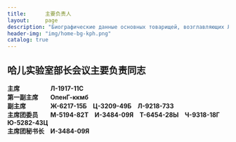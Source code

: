 ```yaml
---
title:      主要负责人
layout:     page
description: "Биографические данные основных товарищей, возглавляющих Лабораторию Хаера"
header-img: "img/home-bg-kph.png"
catalog: true
---
```


## 哈儿实验室部长会议主要负责同志

**主席**&emsp;&emsp;&emsp;&emsp;&emsp;**Л-1917-11С**  
**第一副主席**&emsp;&emsp;**ОпенГ-ккмб**  
**副主席**&emsp;&emsp;&emsp;&emsp;**Ж-6217-15Б**&emsp;**Ц-3209-49Б**&emsp;**Л-9218-73З**  
**主席团委员**&emsp;&emsp;**М-5194-82Т**&emsp;**И-3484-09Я**&emsp;**Т-6454-28Ы**&emsp;**Ч-9318-18Г**&emsp;**Ю-5282-43Ц**  
**主席团秘书长**&emsp;**И-3484-09Я**

<!--<style>
    table {
  width: 100%;
  border-collapse: collapse;
}
 
table td {
  /* 设置文字两端对齐 */
  text-align: justify;
  /* 为了让最后一列不进行两端对齐，需要设置一个伪元素 */
  padding-right: 1.5em;
}
 
table td:last-child {
  /* 将最后一列的文字对齐方式重置 */
  text-align: left;
}
 
table td:before {
  content: '';
  display: inline-block;
  width: 100%;
}
</style>

<table>
	<caption>哈儿实验室部长会议主要负责同志</caption>
	<tbody>
		<tr align="center">
			<td>主席</td>
			<td><strong>Л-1917-11С</strong></td>
		</tr>
		<tr align="center">
			<td>第一副主席</td>
			<td><strong>ОпенГ-ккмб</strong></td>
		</tr>
		<tr align="center">
			<td>副主席</td>
			<td><strong>Ж-6217-15Б</strong></td>
            <td><strong>Ц-3209-49Б</strong></td>
            <td><strong>Л-9218-73З</strong></td>
		</tr>
        <tr align="center">
			<td>主席团委员</td>
			<td><strong>М-5194-82Т</strong></td>
            <td><strong>И-3484-09Я</strong></td>
            <td><strong>Т-6454-28Ы</strong></td>
            <td><strong>Ч-9318-18Г</strong></td>
            <td><strong>Ю-5282-43Ц</strong></td>
		</tr>
        <tr align="center">
			<td>主席团秘书长</td>
			<td><strong>И-3484-09Я</strong></td>
		</tr>
	</tbody>
</table>
-->

<!--依据相关程序，哈儿实验室最高苏维埃主席团公布哈儿实验室部分主要负责同志的简历。-->

<!--* 瓦西里·米哈伊洛维奇·索科洛夫（Василий Михайлович Соколов），人类，编号**ОпенГ-ккмб**（非规范编号）。现任哈儿实验室中央决策局主席，最高军事委员会主席，部长会议第一副主席。-->

<!--2018年3月至2021年3月 哈儿实验室苏维埃主席  
2021年3月至2021年10月 离职疗养  
2021年10月 哈儿实验室安全委员会主席  
2021年11月至2022年12月 哈儿实验室苏维埃主席团主席  
2022年12月至2023年1月 哈儿实验室最高苏维埃主席团主席，军事委员会主席  
2023年1月至2023年9月 哈儿实验室军事委员会主席，部长会议第一副主席，内务部主席  
2023年9月至2023年11月 哈儿实验室军事委员会主席，部长会议第一副主席  
2023年11月至2023年12月 哈儿实验室最高军事委员会主席，部长会议第一副主席  
2023年12月至今 哈儿实验室中央决策局主席，最高军事委员会主席，部长会议第一副主席-->

<!--* 伊戈尔·瓦列里耶维奇·萨卡洛夫（Игорь Валерьевич Сакаров），人类，编号**Л-1917-11С**。现任哈儿实验室中央决策局议事处常务委员会委员，部长会议主席。-->

<!--2018年5月至2021年3月 哈儿实验室哈夫帕州分部苏维埃副主席  
2021年3月至2021年7月 哈儿实验室哈夫帕州分部苏维埃主席  
2021年8月至2021年10月 哈儿实验室苏维埃主席行政团委员  
2021年10月至2022年12月 哈儿实验室分区会议主席  
2023年1月至2023年12月 哈儿实验室部长会议主席  
2023年12月至今 哈儿实验室中央决策局议事处常务委员会委员，部长会议主席-->

<!--* 米哈伊尔·谢苗诺维奇·斯米尔诺夫（Михаил Семёнович Смирнов），人类，编号**А-8139-21Б**。现任哈儿实验室中央决策局议事处常务委员会委员，最高苏维埃主席团主席，最高军事委员会副主席。-->

<!--2018年3月至2021年7月 哈儿实验室苏维埃主席行政团总代表  
2021年7月 哈儿实验室苏维埃副主席  
2021年8月至2021年10月 哈儿实验室苏维埃主席  
2021年10月至2022年12月 哈儿实验室安全委员会主席  
2023年1月 哈儿实验室内务部主席，军事委员会委员  
2023年1月至2023年8月 哈儿实验室最高苏维埃主席团主席，军事委员会委员  
2023年8月至2023年11月 哈儿实验室最高苏维埃主席团主席，军事委员会副主席  
2023年11月至2023年12月 哈儿实验室最高苏维埃主席团主席，最高军事委员会副主席  
2023年12月至今 哈儿实验室中央决策局议事处常务委员会委员，最高苏维埃主席团主席，最高军事委员会副主席-->

<!--* 安德烈·尼古拉耶维奇·克里琴科（Андрей Николаевич Кличко），人类，编号**С-1945-08П**。现任哈儿实验室中央决策局议事处常务委员会委员，最高苏维埃主席团第一副主席，最高军事委员会副主席。-->

<!--2018年3月至2021年3月 哈儿实验室伊克自治共和国分部苏维埃主席执行团委员  
2021年3月至2021年7月 哈儿实验室伊克自治共和国分部苏维埃副主席  
2021年8月至2021年10月 哈儿实验室北戈尔拉夫卡州分部苏维埃主席  
2021年10月至2022年12月 哈儿实验室分区会议第一副主席  
2023年1月至2023年7月 哈儿实验室管制实验部主席  
2023年7月至2023年12月 哈儿实验室最高苏维埃主席团第一副主席  
2023年12月至今 哈儿实验室中央决策局议事处常务委员会委员，最高苏维埃主席团第一副主席，最高军事委员会副主席-->

<!--* 谢尔盖·雅罗斯拉沃维奇·叶夫塞耶夫（Сергей Ярославович Евсеев），人类，编号**Л-8440-08К**。现任哈儿实验室中央决策局议事处常务委员会委员，专门委员会委员长会议主席，第七专门委员会委员长。-->

<!--2021年10月至2022年12月 哈儿实验室安全委员会委员  
2023年1月至2023年4月 哈儿实验室内务部政治安全司候补副主席  
2023年4月至2023年10月 哈儿实验室政治安全部候补副主席  
2023年10月至2023年12月 哈儿实验室专门委员会委员长会议主席，第七专门委员会委员长  
2023年12月至今 哈儿实验室中央决策局议事处常务委员会委员，专门委员会委员长会议主席，第七专门委员会委员长-->

<!--* 艾哈迈德·拉姆扎诺维奇·穆萨耶夫（Ахмед Рамзанович Мусаев），人类，编号**Г-6054-18К**。现任哈儿实验室中央决策局议事处常务委员会委员，中央决策局管制实验委员会委员长。-->

<!--2018年7月至2021年8月 哈儿实验室苏维埃主席行政团委员  
2021年8月至2021年10月 哈儿实验室苏维埃主席行政团总代表  
2021年10月至2022年12月 哈儿实验室苏维埃主席团第一副主席  
2022年12月至2023年7月 哈儿实验室最高苏维埃主席团第一副主席  
2023年7月至2023年11月 哈儿实验室管制实验部主席  
2023年11月至2023年12月 哈儿实验室部长会议副主席，管制实验部部长  
2023年12月至2024年2月 哈儿实验室中央决策局议事处常务委员会委员，中央决策局管制实验委员会委员长，部长会议副主席  
2024年2月至今 哈儿实验室中央决策局议事处常务委员会委员，中央决策局管制实验委员会委员长-->

<!--* 叶夫根尼·马克西莫维奇·科兹洛夫（Евгений Максимович Козлов），人类，编号**Ф-9182-00Л**。现任哈儿实验室中央决策局议事处常务委员会委员，中央决策局经济计划委员会委员长，01分部最高苏维埃主席团主席、军事委员会主席。-->

<!--2019年11月至2022年12月 哈儿实验室01分部苏维埃主席团主席  
2022年12月至2023年12月 哈儿实验室01分部最高苏维埃主席团主席、军事委员会主席  
2023年12月至今 哈儿实验室中央决策局议事处常务委员会委员，中央决策局经济计划委员会委员长，01分部最高苏维埃主席团主席、军事委员会主席-->

<!--* 雅罗斯拉夫·维克托洛维奇·戈卢波夫（Ярослав Викторович Голубов），人类，编号**Д-2530-60Ю**。现任哈儿实验室中央决策局议事处常务委员会委员，中央决策局政治安全委员会委员长，06分部最高苏维埃主席团主席、军事委员会主席。-->

<!--2021年11月至2022年12月 哈儿实验室06分部苏维埃主席团主席  
2022年12月至2023年12月 哈儿实验室06分部最高苏维埃主席团主席兼军事委员会主席  
2023年12月至今 哈儿实验室中央决策局议事处常务委员会委员，中央决策局政治安全委员会委员长，06分部最高苏维埃主席团主席、军事委员会主席-->

<!--* 佩尔费里亚·内斯托罗芙娜·基普里亚诺娃（Пульхерия Несторовна Киприанова），人类，编号**О-4907-93Н**。现任哈儿实验室中央决策局议事处常务委员会委员，中央决策局紧急情况委员会委员长，02分部最高苏维埃主席团主席、军事委员会主席。-->

<!--2022年5月至2023年1月 哈儿实验室02分部筹备委员会行政委员会主席  
2023年1月至2023年9月 哈儿实验室02分部部长会议主席  
2023年9月 哈儿实验室02分部部长会议主席、军事委员会主席  
2023年9月至2023年12月 哈儿实验室02分部最高苏维埃主席团主席、军事委员会主席  
2023年12月至今 哈儿实验室中央决策局议事处常务委员会委员，中央决策局紧急情况委员会委员长，02分部最高苏维埃主席团主席、军事委员会主席-->

<!--* 安德烈·瓦西里耶维奇·索科洛夫（Андрей Васильевич Соколов），人类，编号**Ч-4549-02Ш**。现任哈儿实验室中央决策局议事处委员，中央决策局社会行政委员会委员长，03分部最高苏维埃主席团主席、军事委员会主席。-->

<!--2021年12月至2022年12月 哈儿实验室03分部苏维埃主席团主席  
2022年12月至2023年12月 哈儿实验室03分部最高苏维埃主席团主席、军事委员会主席  
2023年12月至今 哈儿实验室中央决策局议事处委员，中央决策局社会行政委员会委员长，03分部最高苏维埃主席团主席、军事委员会主席-->

<!--* 谢尔盖·尤里耶维奇·扎姆哈里扬（Сергей Юрьевич Жамхарян），人类，编号**К-2510-51Й**。现任哈儿实验室中央决策局议事处委员，中央决策局特殊事务委员会委员长，04分部最高苏维埃主席团主席、军事委员会主席。-->

<!--2019年11月至2022年12月 哈儿实验室04分部苏维埃主席团主席  
2022年12月至2023年12月 哈儿实验室04分部最高苏维埃主席团主席、军事委员会主席  
2023年12月至今 哈儿实验室中央决策局议事处委员，中央决策局特殊事务委员会委员长，04分部最高苏维埃主席团主席、军事委员会主席-->

<!--* 费多西娅·罗斯蒂斯拉沃芙娜·萨姆森诺娃（Федосья Ростиславовна Самсонова），人类，编号**Ц-4855-92Р**。现任哈儿实验室中央决策局议事处委员，中央决策局危险人类委员会委员长，07分部最高苏维埃主席团主席、军事委员会主席。-->

<!--2022年6月至2023年1月 哈儿实验室06分部危险哈儿管制及实验区主席  
2023年1月至2023年3月 哈儿实验室06分部管制实验部主席  
2023年3月至2023年12月 哈儿实验室07分部最高苏维埃主席团主席、军事委员会主席  
2023年12月至今 哈儿实验室中央决策局议事处委员，中央决策局危险人类委员会委员长，07分部最高苏维埃主席团主席、军事委员会主席-->

<!--* 阿纳尼·博古斯拉沃维奇·布罗尼斯拉沃夫（Анани Богуславович Брониславов），人类，编号**Ш-6701-48Я**。现任哈儿实验室中央决策局议事处委员，中央决策局外事活动委员会委员长。-->

<!--2018年6月至2023年11月 外事活动部主席  
2023年11月至2023年12月 部长会议主席团委员，外事活动部部长  
2023年12月至2024年2月 哈儿实验室中央决策局议事处委员，中央决策局外事活动委员会委员长，部长会议主席团委员  
2024年2月至今 哈儿实验室中央决策局议事处委员，中央决策局外事活动委员会委员长-->

<!--* 尤里·斯拉沃米罗维奇·诺瓦科维奇（Юрий Славомирович Новакович），人类，编号**У-7567-10Т**。现任哈儿实验室中央决策局议事处委员，专门委员会委员长会议第一副主席，第十二专门委员会委员长。-->

<!--2021年10月至2022年12月 哈儿实验室安全委员会委员  
2023年1月至2023年4月 哈儿实验室内务部政治安全司候补副主席  
2023年4月至2023年10月 哈儿实验室政治安全部候补副主席  
2023年10月至2023年12月 哈儿实验室专门委员会委员长会议第一副主席，第十二专门委员会委员长  
2023年12月至今 哈儿实验室中央决策局议事处委员，专门委员会委员长会议第一副主席，第十二专门委员会委员长-->

<!--* 维尼亚明·扎哈罗维奇·雷纳托夫（Веньямин Захарович Ренатов），人类，编号**Д-8832-14Э**。现任哈儿实验室中央决策局议事处委员，05分部最高苏维埃主席团主席、军事委员会主席。-->

<!--2022年4月至2023年8月 哈儿实验室05分部筹备委员会主席  
2023年8月至2023年12月 哈儿实验室05分部最高苏维埃主席团主席、军事委员会主席  
2023年12月至今 哈儿实验室中央决策局议事处委员，05分部最高苏维埃主席团主席、军事委员会主席-->

<!--* 谢苗·阿列克谢耶维奇·斯捷潘诺夫（Семён Алексеевич Степанов），人类，编号**И-3484-09Я**。现任哈儿实验室中央决策局委员，部长会议主席团秘书长。-->

<!--2022年6月至2022年12月 哈儿实验室危险哈儿管制及实验区副主席  
2023年1月 哈儿实验室部长会议第一副主席  
2023年1月 哈儿实验室部长会议副主席  
2023年1月至2023年12月 哈儿实验室部长会议主席团秘书长  
2023年12月至今 哈儿实验室中央决策局委员，部长会议主席团秘书长-->

<!--* 阿纳托利·阿尔谢尼耶维奇·克鲁格洛夫（Анатолий Арсеньевич Круглов），人类，编号**З-2859-72Л**。现任哈儿实验室专门委员会委员长会议主席团秘书，第十三专门委员会委员长。-->

<!--2021年10月至2022年12月 哈儿实验室安全委员会委员  
2023年1月至2023年4月 哈儿实验室内务部政治安全司调查室主任  
2023年4月至2023年10月 哈儿实验室政治安全部调查室主任  
2023年10月至今 哈儿实验室中央决策局委员，专门委员会委员长会议主席团秘书，第十三专门委员会委员长。-->
<!--<div style="text-align: right">（更新时间：2024年3月8日）</div>-->